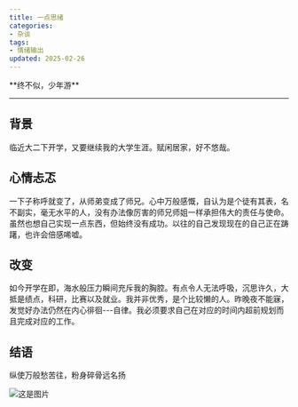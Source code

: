 ```yaml
---
title: 一点思绪
categories:
- 杂谈
tags:
- 情绪输出
updated: 2025-02-26
---  
```

<script type="text/x-mathjax-config">
  		MathJax.Hub.Config({
            tex2jax: {
                inlineMath: [['$','$'], ['\\(','\\)']]
            },
  			TeX: { 
                equationNumbers: {  
                    autoNumber: "AMS"  
                },
     		    extensions: ["AMSmath.js"]
            },
            CommonHTML: { 
                linebreaks: { 
                    automatic: true 
                } 
            },
            "HTML-CSS": { 
                linebreaks: { 
                    automatic: true 
                } 
            },
            SVG: { 
                linebreaks: { 
                    automatic: true 
                } 
            }
  		});
</script>
<script type="text/javascript" src="https://cdn.bootcss.com/mathjax/2.7.3/MathJax.js?config=TeX-AMS-MML_HTMLorMML"></script>
<div style="display:none">
			\( \def\
			<#1>{\left
				<#1\right>} \newcommand{\CC}{\bm{C}} \newcommand{\dydx}[2]{\frac{\mathrm{d}#1}{\mathrm{d}#2}} \newcommand{\pypx}[2]{\frac{\partial
					#1}{\partial #2}} \newcommand{\pyypxx}[2]{\frac{\partial^2 #1}{\partial #2^2}} \newcommand{\dyydxx}[2]{\frac{\mathrm{d}^2
					#1}{\mathrm{d} #2^2}} \)
                    \(
\newcommand{\bm}[1]{\boldsymbol{\mathbf{#1}}}
\)
</div>
**终不似，少年游**

---
## 背景
临近大二下开学，又要继续我的大学生涯。赋闲居家，好不悠哉。

## 心情忐忑
一下子称呼就变了，从师弟变成了师兄。心中万般感慨，自认为是个徒有其表，名不副实，毫无水平的人，没有办法像厉害的师兄师姐一样承担伟大的责任与使命。虽然也想自己实现一点东西，但始终没有成功。以往的自己发现现在的自己正在踌躇，也许会倍感唏嘘。

## 改变
如今开学在即，海水般压力瞬间充斥我的胸腔。有点令人无法呼吸，沉思许久，大抵是绩点，科研，比赛以及就业。我并非优秀，是个比较懒的人。昨晚夜不能寐，发觉好办法仍然在内心徘徊---自律。我必须要求自己在对应的时间内超前规划而且完成对应的工作。

## 结语
纵使万般愁苦往，粉身碎骨远名扬

![这是图片](/assets/images/avatar "MISAKA")